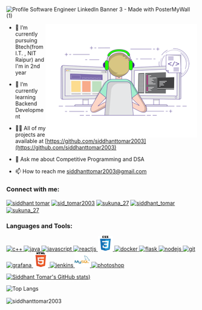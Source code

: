 ![Profile Software Engineer LinkedIn Banner 3 - Made with PosterMyWall (1)](https://github.com/siddhanttomar2003/siddhanttomar2003/assets/141900451/26b9ef9c-47f9-479a-877e-152c27ec7b95)

<img align="right" alt="Coding" width="400" src="https://raw.githubusercontent.com/devSouvik/devSouvik/master/gif3.gif">

- 🔭 I’m currently pursuing Btech(from I.T. , NIT Raipur) and I'm in 2nd year 

- 🌱 I’m currently learning Backend Development

- 👨‍💻 All of my projects are available at [https://github.com/siddhanttomar2003](https://github.com/siddhanttomar2003)

- 💬 Ask me about Competitive Programming and DSA

- 📫 How to reach me siddhanttomar2003@gmail.com


<h3 align="left">Connect with me:</h3>
<p align="left">
<a href="https://linkedin.com/in/siddhant tomar" target="blank"><img align="center" src="https://raw.githubusercontent.com/rahuldkjain/github-profile-readme-generator/master/src/images/icons/Social/linked-in-alt.svg" alt="siddhant tomar" height="30" width="40" /></a>
<a href="https://instagram.com/sid_tomar2003" target="blank"><img align="center" src="https://raw.githubusercontent.com/rahuldkjain/github-profile-readme-generator/master/src/images/icons/Social/instagram.svg" alt="sid_tomar2003" height="30" width="40" /></a>
<a href="https://www.codechef.com/users/sukuna_27" target="blank"><img align="center" src="https://static.uacdn.net/thumbnail/external-app-icons/ce4fd2180646452aa0b03c3ffa3ef8e2.png" alt="sukuna_27" height="30" width="40" /></a>
<a href="https://codeforces.com/profile/siddhant_tomar" target="blank"><img align="center" src="https://raw.githubusercontent.com/rahuldkjain/github-profile-readme-generator/master/src/images/icons/Social/codeforces.svg" alt="siddhant_tomar" height="30" width="40" /></a>
<a href="https://www.leetcode.com/sukuna_27" target="blank"><img align="center" src="https://raw.githubusercontent.com/rahuldkjain/github-profile-readme-generator/master/src/images/icons/Social/leet-code.svg" alt="sukuna_27" height="30" width="40" /></a>
</p>

<h3 align="left">Languages and Tools:</h3>
<p align="left"> <a href="https://cplusplus.com/doc/tutorial/" target="_blank" rel="noreferrer"> <img src="https://upload.wikimedia.org/wikipedia/commons/thumb/1/18/ISO_C%2B%2B_Logo.svg/911px-ISO_C%2B%2B_Logo.svg.png" alt="c++" width="40" height="40"/> </a> <a href="https://www.java.com/en/" target="_blank" rel="noreferrer"> <img src="https://www.svgrepo.com/show/184143/java.svg" alt="java" width="40" height="40"/> </a> <a href="https://www.javascript.com/" target="_blank" rel="noreferrer"> <img src="https://cdn.worldvectorlogo.com/logos/javascript-1.svg" alt="javascript" width="40" height="40"/> </a> <a href="https://react.dev/" target="_blank" rel="noreferrer"> <img src="https://media2.giphy.com/media/eNAsjO55tPbgaor7ma/source.gif" alt="reactjs" width="40" height="40"/> </a> <a href="https://www.w3schools.com/css/" target="_blank" rel="noreferrer"> <img src="https://raw.githubusercontent.com/devicons/devicon/master/icons/css3/css3-original-wordmark.svg" alt="css3" width="40" height="40"/> </a> <a href="https://tailwindcss.com/" target="_blank" rel="noreferrer"> <img src="https://upload.wikimedia.org/wikipedia/commons/thumb/d/d5/Tailwind_CSS_Logo.svg/1280px-Tailwind_CSS_Logo.svg.png" alt="docker" width="40" height="40"/> </a> <a href="https://getbootstrap.com/" target="_blank" rel="noreferrer"> <img src="https://upload.wikimedia.org/wikipedia/commons/thumb/b/b2/Bootstrap_logo.svg/2560px-Bootstrap_logo.svg.png" alt="flask" width="40" height="40"/> </a> <a href="https://nodejs.org/en" target="_blank" rel="noreferrer"> <img src="https://static-00.iconduck.com/assets.00/node-js-icon-454x512-nztofx17.png" alt="nodejs" width="40" height="40"/> </a> <a href="https://git-scm.com/" target="_blank" rel="noreferrer"> <img src="https://www.vectorlogo.zone/logos/git-scm/git-scm-icon.svg" alt="git" width="40" height="40"/> </a> <a href="https://code.visualstudio.com/" target="_blank" rel="noreferrer"> <img src="https://seeklogo.com/images/M/microsoft-visual-studio-logo-9E65CA55F8-seeklogo.com.png" alt="grafana" width="40" height="40"/> </a> <a href="https://www.w3.org/html/" target="_blank" rel="noreferrer"> <img src="https://raw.githubusercontent.com/devicons/devicon/master/icons/html5/html5-original-wordmark.svg" alt="html5" width="40" height="40"/> </a>  </a> <a href="https://www.mongodb.com/" target="_blank" rel="noreferrer"> <img src="https://seeklogo.com/images/M/mongodb-logo-EB64EB73FB-seeklogo.com.png" alt="jenkins" width="40" height="40"/> </a>  <a href="https://www.mysql.com/" target="_blank" rel="noreferrer"> <img src="https://raw.githubusercontent.com/devicons/devicon/master/icons/mysql/mysql-original-wordmark.svg" alt="mysql" width="40" height="40"/> </a>  <a href="https://www.canva.com/" target="_blank" rel="noreferrer"> <img src="https://upload.wikimedia.org/wikipedia/commons/0/08/Canva_icon_2021.svg" alt="photoshop" width="40" height="40"/> </a> </p>

[![Siddhant Tomar's GitHub stats](https://github-readme-stats.vercel.app/api?username=siddhanttomar2003&show_icons=true&theme=radical))](https://github.com/siddhanttomar2003/github-readme-stats)

![Top Langs](https://github-readme-stats.vercel.app/api/top-langs/?username=siddhanttomar2003&hide_progress=true&show_icons=true&theme=radical)



<p><img align="center" src="https://github-readme-streak-stats.herokuapp.com/?user=siddhanttomar2003&" alt="siddhanttomar2003" /></p>

